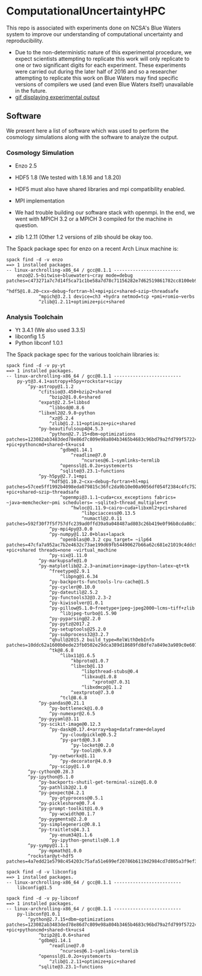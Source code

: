 # ComputationalUncertaintyHPC
This repo is associated with experiments done on NCSA's Blue Waters system to improve our understanding of computational uncertainty and reproducibility.
* Due to the non-deterministic nature of this experimental procedure, we expect scientists attempting to replicate this work will only replicate to one or two significant digits for each experiment. These experiments were carried out during the later half of 2016 and so a researcher attempting to replicate this work on Blue Waters may find specific versions of compilers we used (and even Blue Waters itself) unavailable in the future.
* [gif displaying experimental output](http://stanford.edu/~vcs/animated.gif)

## Software

We present here a list of software which was used to perform the cosmology simulations along with the software to analyze the output.

### Cosmology Simulation

- Enzo 2.5
- HDF5 1.8 (We tested with 1.8.16 and 1.8.20)
 - HDF5 must also have shared libraries and mpi compatibility enabled.
- MPI implementation
 - We had trouble building our software stack with openmpi. In the end, we went with MPICH 3.2 or a MPICH 3 compiled for the machine in question.

- zlib 1.2.11 (Other 1.2 versions of zlib should be okay too.

The Spack package spec for enzo on a recent Arch Linux machine is: 

```
spack find -d -v enzo
==> 1 installed packages.
-- linux-archrolling-x86_64 / gcc@8.1.1 -------------------------
    enzo@2.5~bitwise~bluewaters~cray mode=debug patches=c473271a7c7d14f5ca71c1be58a7d78c71156282e7d62519861782cc8100eb9c,fac46ec62d9dcc4aaf3808c39d7ce7f4a84d983e18f2d0f5f52f129ef5a42380
        ^hdf5@1.8.20~cxx~debug~fortran~hl+mpi+pic+shared~szip~threadsafe
            ^mpich@3.2.1 device=ch3 +hydra netmod=tcp +pmi+romio~verbs
            ^zlib@1.2.11+optimize+pic+shared
```

### Analysis Toolchain

- Yt 3.4.1 (We also used 3.3.5)
- libconfig 1.5
- Python libconf 1.0.1

The Spack package spec for the various toolchain libraries is:

```
spack find -d -v py-yt                                                                                  
==> 1 installed packages.
-- linux-archrolling-x86_64 / gcc@8.1.1 -------------------------
    py-yt@3.4.1+astropy+h5py+rockstar+scipy
        ^py-astropy@1.1.2
            ^cfitsio@3.450+bzip2+shared
                ^bzip2@1.0.6+shared
            ^expat@2.2.5+libbsd
                ^libbsd@0.8.6
            ^libxml2@2.9.8~python
                ^xz@5.2.4
                ^zlib@1.2.11+optimize+pic+shared
            ^py-beautifulsoup4@4.5.3
                ^python@2.7.15+dbm~optimizations patches=123082ab3483ded78e86d7c809e98a804b3465b4683c96bd79a2fd799f572244 +pic+pythoncmd+shared~tk+ucs4
                    ^gdbm@1.14.1
                        ^readline@7.0
                            ^ncurses@6.1~symlinks~termlib
                    ^openssl@1.0.2o+systemcerts
                    ^sqlite@3.23.1~functions
            ^py-h5py@2.7.1+mpi
                ^hdf5@1.10.2~cxx~debug~fortran+hl+mpi patches=57cee5ff1992b4098eda079815c36fc2da9b10e00a9056df054f2384c4fc7523 +pic+shared~szip~threadsafe
                    ^openmpi@3.1.1~cuda+cxx_exceptions fabrics= ~java~memchecker~pmi schedulers= ~sqlite3~thread_multiple+vt
                        ^hwloc@1.11.9~cairo~cuda+libxml2+pci+shared
                            ^libpciaccess@0.13.5
                            ^numactl@2.0.11 patches=592f30f7f5f757dfc239ad0ffd39a9a048487ad803c26b419e0f96b8cda08c1a
                ^py-mpi4py@3.0.0
                ^py-numpy@1.12.0+blas+lapack
                    ^openblas@0.3.2 cpu_target= ~ilp64 patches=47cfa7a952ac7b2e4632c73ae199d69fb54490627b66a62c681e21019c4ddc9d +pic+shared threads=none ~virtual_machine
                ^py-six@1.11.0
            ^py-markupsafe@1.0
            ^py-matplotlib@2.2.3~animation+image~ipython~latex~qt+tk
                ^freetype@2.9.1
                    ^libpng@1.6.34
                ^py-backports-functools-lru-cache@1.5
                ^py-cycler@0.10.0
                ^py-dateutil@2.5.2
                ^py-functools32@3.2.3-2
                ^py-kiwisolver@1.0.1
                ^py-pillow@5.1.0~freetype+jpeg~jpeg2000~lcms~tiff+zlib
                    ^libjpeg-turbo@1.5.90
                ^py-pyparsing@2.2.0
                ^py-pytz@2017.2
                ^py-setuptools@25.2.0
                ^py-subprocess32@3.2.7
                ^qhull@2015.2 build_type=RelWithDebInfo patches=10ddc62a1600b0ede23fb0502e29dca389d18689fd8dfe7a849e3a989c0e607e
                ^tk@8.6.8
                    ^libx11@1.6.5
                        ^kbproto@1.0.7
                        ^libxcb@1.13
                            ^libpthread-stubs@0.4
                            ^libxau@1.0.8
                                ^xproto@7.0.31
                            ^libxdmcp@1.1.2
                        ^xextproto@7.3.0
                    ^tcl@8.6.8
            ^py-pandas@0.21.1
                ^py-bottleneck@1.0.0
                ^py-numexpr@2.6.5
            ^py-pyyaml@3.11
            ^py-scikit-image@0.12.3
                ^py-dask@0.17.4+array+bag+dataframe+delayed
                    ^py-cloudpickle@0.5.2
                    ^py-partd@0.3.8
                        ^py-locket@0.2.0
                        ^py-toolz@0.9.0
                ^py-networkx@1.11
                    ^py-decorator@4.0.9
                ^py-scipy@1.1.0
        ^py-cython@0.28.3
        ^py-ipython@5.1.0
            ^py-backports-shutil-get-terminal-size@1.0.0
            ^py-pathlib2@2.1.0
            ^py-pexpect@4.2.1
                ^py-ptyprocess@0.5.1
            ^py-pickleshare@0.7.4
            ^py-prompt-toolkit@1.0.9
                ^py-wcwidth@0.1.7
            ^py-pygments@2.2.0
            ^py-simplegeneric@0.8.1
            ^py-traitlets@4.3.1
                ^py-enum34@1.1.6
                ^py-ipython-genutils@0.1.0
        ^py-sympy@1.1.1
            ^py-mpmath@1.0.0
        ^rockstar@yt~hdf5 patches=4a7edd21e5798c454203c75afa51e699ef20786b6119d2984cd7d805a3f9ef3d,b6adb7547f156d6b07f3ba649f8554c9cfdcdad8109aeacbe8b6f8aaced1b797
```

```
spack find -d -v libconfig 
==> 1 installed packages.
-- linux-archrolling-x86_64 / gcc@8.1.1 -------------------------
    libconfig@1.5
```

```
spack find -d -v py-libconf
==> 1 installed packages.
-- linux-archrolling-x86_64 / gcc@8.1.1 -------------------------
    py-libconf@1.0.1
        ^python@2.7.15+dbm~optimizations patches=123082ab3483ded78e86d7c809e98a804b3465b4683c96bd79a2fd799f572244 +pic+pythoncmd+shared~tk+ucs4
            ^bzip2@1.0.6+shared
            ^gdbm@1.14.1
                ^readline@7.0
                    ^ncurses@6.1~symlinks~termlib
            ^openssl@1.0.2o+systemcerts
                ^zlib@1.2.11+optimize+pic+shared
            ^sqlite@3.23.1~functions
```
